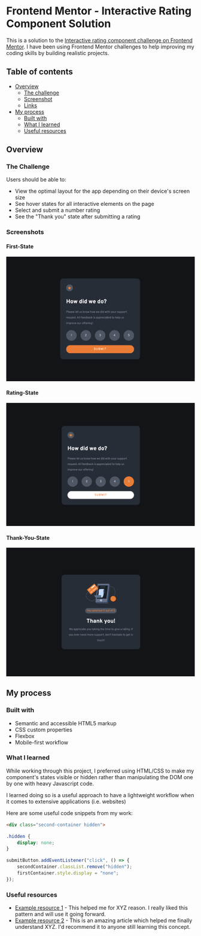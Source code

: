# Frontend Mentor - Interactive Rating Component Solution

This is a solution to the [Interactive rating component challenge on Frontend Mentor](https://www.frontendmentor.io/challenges/interactive-rating-component-koxpeBUmI). I have been using Frontend Mentor challenges to help improving my coding skills by building realistic projects. 

## Table of contents

- [Overview](#overview)
  - [The challenge](#the-challenge)
  - [Screenshot](#screenshot)
  - [Links](#links)
- [My process](#my-process)
  - [Built with](#built-with)
  - [What I learned](#what-i-learned)
  - [Useful resources](#useful-resources)


## Overview

### The Challenge

Users should be able to:

- View the optimal layout for the app depending on their device's screen size
- See hover states for all interactive elements on the page
- Select and submit a number rating
- See the "Thank you" state after submitting a rating

### Screenshots

#### First-State

![](design/first-state.png)

#### Rating-State

![](design/rating-state.png)

#### Thank-You-State
![](design/thank-you-state.png)

## My process

### Built with

- Semantic and accessible HTML5 markup
- CSS custom properties
- Flexbox
- Mobile-first workflow

### What I learned

While working through this project, I preferred using HTML/CSS to make my component's states visible or hidden rather than manipulating the DOM one by one with heavy Javascript code. 

I learned doing so is a useful approach to have a lightweight workflow when it comes to extensive applications (i.e. websites)

Here are some useful code snippets from my work:

```html
<div class="second-container hidden">
```
```css
.hidden {
    display: none;
}
```
```js
submitButton.addEventListener("click", () => {
    secondContainer.classList.remove("hidden");
    firstContainer.style.display = "none";
});
```

### Useful resources

- [Example resource 1](https://www.example.com) - This helped me for XYZ reason. I really liked this pattern and will use it going forward.
- [Example resource 2](https://www.example.com) - This is an amazing article which helped me finally understand XYZ. I'd recommend it to anyone still learning this concept.
